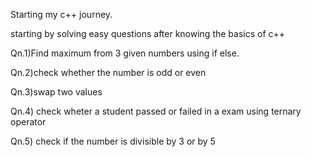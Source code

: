 Starting my c++ journey.

starting by solving easy questions after knowing the basics of c++

Qn.1)Find maximum from 3 given numbers using if else.

Qn.2)check whether the number is odd or even

Qn.3)swap two values

Qn.4) check wheter a student passed or failed in a exam using ternary operator

Qn.5) check if the number is divisible by 3 or by 5